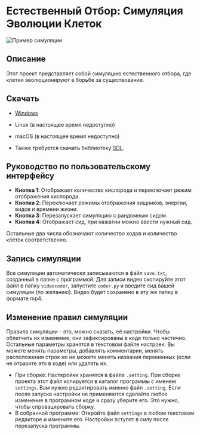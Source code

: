 # Естественный Отбор: Симуляция Эволюции Клеток

![Пример симуляции](https://i.imgur.com/zCkyVOs.png)

## Описание

Этот проект представляет собой симуляцию естественного отбора, где клетки эволюционируют в борьбе за существование.

## Скачать

- [Windows](https://github.com/Semka2014/NeuCells/raw/master/builds/NeuCells_windows.zip)
- Linux (в настоящее время недоступно)
- macOS (в настоящее время недоступно)

- Также требуется скачать библиотеку [SDL](https://github.com/libsdl-org/SDL/releases/).

## Руководство по пользовательскому интерфейсу

-	**Кнопка 1**: Отображает количество кислорода и переключает режим отображения кислорода.
-	**Кнопка 2**: Переключает режимы отображения хищников, энергии, видов и времени жизни.
-	**Кнопка 3**: Перезапускает симуляцию с рандомным сидом.
-	**Кнопка 4**: Отображает сид, при нажатии можно ввести нужный сид.
   
   Остальные два числа обозначают количество ходов и количество клеток соответственно.

## Запись симуляции

Все симуляции автоматически записываются в файл `save.txt`, созданный в папке с программой. Для записи видео скопируйте этот файл в папку `videocoder`, запустите `coder.py` и введите сид вашей симуляции (по желанию). Видео будет сохранено в эту же папку в формате mp4.

## Изменение правил симуляции

Правила симуляции - это, можно сказать, её настройки. Чтобы облегчить их изменение, они зафиксированы в коде только частично. Остальные параметры хранятся в текстовом файле настроек. Вы можете менять параметры, добавлять комментарии, менять расположения строк но не можете менять названия переменных (если не отразите это в коде) или удалять их.

- При сборке:
Насткройки хранятся в файле `.setting`. При сборке проекта этот файл копируется в каталог программы с именем `settings`.
Вам нужно редактировать именно файл `.setting`. Если после запуска настройки не применяются сделайте любое изменение в програмном коде и сразу уберите его. Это нужно, чтобы спровацировать сборку.
- В собранной программе:
Откройте файл `settings` в любом текстовом редакторе и измените его. Настройки вступят в силу после перезапуска программы.
